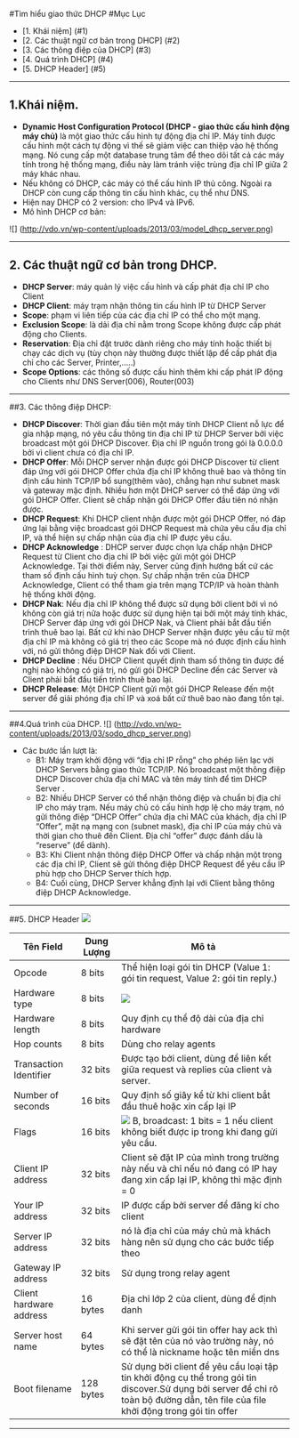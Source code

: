 #Tìm hiểu giao thức DHCP
#Mục Lục
* [1. Khái niệm] (#1)
* [2. Các thuật ngữ cơ bản trong DHCP] (#2)
* [3. Các thông điệp của DHCP] (#3)
* [4. Quá trình DHCP] (#4)
* [5. DHCP Header] (#5)

----
<a name="1"></a>
## 1.Khái niệm.
* **Dynamic Host Configuration Protocol (DHCP - giao thức cấu hình động máy chủ)** là một giao thức cấu hình tự động địa chỉ IP. Máy tính 
được cấu hình một cách tự động vì thế sẽ giảm việc can thiệp vào hệ thống mạng. Nó cung cấp một database trung tâm để theo dõi tất cả các 
máy tính trong hệ thống mạng, điều này làm tránh việc trùng địa chỉ IP giữa 2 máy khác nhau.
* Nếu không có DHCP, các máy có thể cấu hình IP thủ công. Ngoài ra DHCP còn cung cấp thông tin cấu hình khác, cụ thể như DNS.
* Hiện nay DHCP có 2 version: cho IPv4 và IPv6.
* Mô hình DHCP cơ bản:

![] (http://vdo.vn/wp-content/uploads/2013/03/model_dhcp_server.png)

----
<a name="2"></a>
## 2. Các thuật ngữ cơ bản trong DHCP.
* **DHCP Server**: máy quản lý việc cấu hình và cấp phát địa chỉ IP cho Client
* **DHCP Client**: máy trạm nhận thông tin cấu hình IP từ DHCP Server
* **Scope**: phạm vi liên tiếp của các địa chỉ IP có thể cho một mạng.
* **Exclusion Scope**: là dải địa chỉ nằm trong Scope không được cấp phát động cho Clients.
* **Reservation**: Địa chỉ đặt trước dành riêng cho máy tính hoặc thiết bị chạy các dịch vụ (tùy chọn này thường được thiết lập để cấp phát địa chỉ cho các Server, Printer,…..)
* **Scope Options**: các thông số được cấu hình thêm khi cấp phát IP động cho Clients như DNS Server(006), Router(003)  

----
<a name="3"></a>
##3. Các thông điệp DHCP:
* **DHCP Discover**: Thời gian đầu tiên một máy tính DHCP Client nỗ lực để gia nhập mạng, nó yêu cầu thông tin địa chỉ IP từ DHCP Server bởi việc broadcast một gói DHCP Discover. Địa chỉ IP nguồn trong gói là 0.0.0.0 bởi vì client chưa có địa chỉ IP.
* **DHCP Offer**: Mỗi DHCP server nhận được gói DHCP Discover từ client đáp ứng với gói DHCP Offer chứa địa chỉ IP không thuê bao và thông tin định cấu hình TCP/IP bổ sung(thêm vào), chẳng hạn như subnet mask và gateway mặc định. Nhiều hơn một DHCP server có thể đáp ứng với gói DHCP Offer. Client sẽ chấp nhận gói DHCP Offer đầu tiên nó nhận được.
* **DHCP Request**: Khi DHCP client nhận được một gói DHCP Offer, nó đáp ứng lại bằng việc broadcast gói DHCP Request mà chứa yêu cầu địa chỉ IP, và thể hiện sự chấp nhận của địa chỉ IP được yêu cầu.
* **DHCP Acknowledge** : DHCP server được chọn lựa chấp nhận DHCP Request từ Client cho địa chỉ IP bởi việc gửi một gói DHCP Acknowledge. Tại thời điểm này, Server cũng định hướng bất cứ các tham số định cấu hình tuỳ chọn. Sự chấp nhận trên của DHCP Acknowledge, Client có thể tham gia trên mạng TCP/IP và hoàn thành hệ thống khởi động.
* **DHCP Nak**: Nếu địa chỉ IP không thể được sữ dụng bởi client bởi vì nó không còn giá trị nữa hoặc được sử dụng hiện tại bởi một máy tính khác, DHCP Server đáp ứng với gói DHCP Nak, và Client phải bắt đầu tiến trình thuê bao lại. Bất cứ khi nào DHCP Server nhận được yêu cầu từ một địa chỉ IP mà không có giá trị theo các Scope mà nó được định cấu hình với, nó gửi thông điệp DHCP Nak đối với Client.
* **DHCP Decline** : Nếu DHCP Client quyết định tham số thông tin được đề nghị nào không có giá trị, nó gửi gói DHCP Decline đến các Server và Client phải bắt đầu tiến trình thuê bao lại.
* **DHCP Release**: Một DHCP Client gửi một gói DHCP Release đến một server để giải phóng địa chỉ IP và xoá bất cứ thuê bao nào đang tồn tại.

----
<a name="4"></a>
##4.Quá trình của DHCP.
![] (http://vdo.vn/wp-content/uploads/2013/03/sodo_dhcp_server.png)

* Các bước lần lượt là:
  * B1: Máy trạm khởi động với “địa chỉ IP rỗng” cho phép liên lạc với DHCP Servers bằng giao thức TCP/IP. Nó broadcast một thông điệp DHCP Discover chứa địa chỉ MAC và tên máy tính để tìm DHCP Server .
  * B2: Nhiều DHCP Server có thể nhận thông điệp và chuẩn bị địa chỉ IP cho máy trạm. Nếu máy chủ có cấu hình hợp lệ cho máy trạm, nó gửi thông điệp “DHCP Offer” chứa địa chỉ MAC của khách, địa chỉ IP “Offer”, mặt nạ mạng con (subnet mask), địa chỉ IP của máy chủ và thời gian cho thuê đến Client. Địa chỉ “offer” được đánh dấu là “reserve” (để dành).
  * B3: Khi Client nhận thông điệp DHCP Offer và chấp nhận một trong các địa chỉ IP, Client sẽ gửi thông điệp DHCP Request để yêu cầu IP phù hợp cho DHCP Server thích hợp.
  * B4: Cuối cùng, DHCP Server khẳng định lại với Client bằng thông điệp DHCP Acknowledge.
  
----
<a name="5"></a>
##5. DHCP Header
<img src=http://i.imgur.com/AylFtBd.png>

Tên Field | Dung Lượng | Mô tả |
--- | --- | --- |
Opcode | 8 bits | Thể hiện loại gói tin DHCP (Value 1: gói tin request, Value 2: gói tin reply.) |
Hardware type | 8 bits | <img src=http://i.imgur.com/NPkwZOA.png> |
Hardware length | 8 bits | Quy định cụ thể độ dài của địa chỉ hardware |
Hop counts | 8 bits | Dùng cho relay agents |
Transaction Identifier | 32 bits | Được tạo bởi client, dùng để liên kết giữa request và replies của client và server. |
Number of seconds | 16 bits | Quy định số giây kể từ khi client bắt đầu thuê hoặc xin cấp lại IP |
Flags | 16 bits | <img src="http://i.imgur.com/on5i4m8.png" /> B, broadcast: 1 bits = 1 nếu client không biết được ip trong khi đang gửi yêu cầu. |
Client IP address | 32 bits | Client sẽ đặt IP của mình trong trường này nếu và chỉ nếu nó đang có IP hay đang xin cấp lại IP, không thì mặc định = 0 |
Your IP address | 32 bits | IP được cấp bởi server để đăng kí cho client |
Server IP address | 32 bits | nó là địa chỉ của máy chủ mà khách hàng nên sử dụng cho các bước tiếp theo |
Gateway IP address | 32 bits | Sử dụng trong relay agent |
Client hardware address | 16 bytes | Địa chỉ lớp 2 của client, dùng để định danh |
Server host name | 64 bytes | Khi server gửi gói tin offer hay ack thì sẽ đặt tên của nó vào trường này, nó có thể là nickname hoặc tên miền dns |
Boot filename | 128 bytes | Sử dụng bời client để yêu cầu loại tập tin khởi động cụ thể trong gói tin discover.Sử dụng bởi server để chỉ rõ toàn bộ đường dẫn, tên file của file khởi động trong gói tin offer |
----
